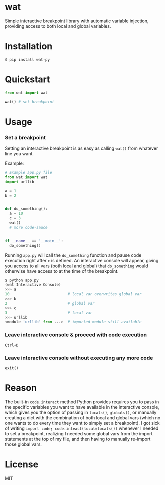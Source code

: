 # wat

Simple interactive breakpoint library with automatic variable injection, providing access to both local and global variables.

# Installation

```
$ pip install wat-py
```

# Quickstart

```python
from wat import wat

wat() # set breakpoint
```

# Usage

### Set a breakpoint

Setting an interactive breakpoint is as easy as calling `wat()` from whatever line you want.

Example:
```python
# Example app.py file
from wat import wat
import urllib

a = 1
b = 2


def do_something():
  a = 10
  c = 3
  wat()
  # more code-sauce


if __name__ == '__main__':
  do_something()
```

Running `app.py` will call the `do_something` function and pause code execution right after `c` is defined.
An interactive console will appear, giving you access to all vars (both local and global) that `do_something` would 
otherwise have access to at the time of the breakpoint. 
```python
$ python app.py
(wat Interactive Console)
>>> a
10                          # local var overwrites global var
>>> b
2                           # global var
>>> c
3                           # local var
>>> urllib
<module 'urllib' from ...>  # imported module still available
```

### Leave interactive console & proceed with code execution

`Ctrl+D`

### Leave interactive console without executing any more code

`exit()`

# Reason

The built-in `code.interact` method Python provides requires you to pass in the specific variables you want to have 
available in the interactive console, which gives you the option of passing in `locals()`, `globals()`, or manually 
creating a dict with the combination of both local and global vars (which no one wants to do every time they want to 
simply set a breakpoint). I got sick of writing `import code; code.inteact(local=locals())` whenever I needed to set a 
breakpoint, realizing I needed some global vars from the import statements at the top of my file, and then having to 
manually re-import those global vars.

# License

MIT
